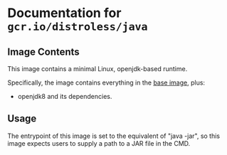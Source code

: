 # Documentation for `gcr.io/distroless/java`

## Image Contents

This image contains a minimal Linux, openjdk-based runtime.

Specifically, the image contains everything in the [base image](../base/README.md), plus:

* openjdk8 and its dependencies.

## Usage

The entrypoint of this image is set to the equivalent of "java -jar", so this image expects users to supply a path to a JAR file in the CMD.
